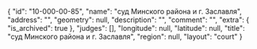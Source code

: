 {
    "id": "10-000-00-85",
    "name": "суд Минского района и г. Заславля",
    "address": "",
    "geometry": null,
    "description": "",
    "comment": "",
    "extra": {
        "is_archived": true
    },
    "judges": [],
    "longitude": null,
    "latitude": null,
    "title": "суд Минского района и г. Заславля",
    "region": null,
    "layout": "court"
}